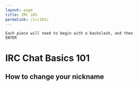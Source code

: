 ```yaml
---
layout: page
title: IRC 101
permalink: /irc101/
---
```


<code>Each piece will need to begin with a backslash, and then ENTER</code>

IRC Chat Basics 101
===================

How to change your nickname
------

